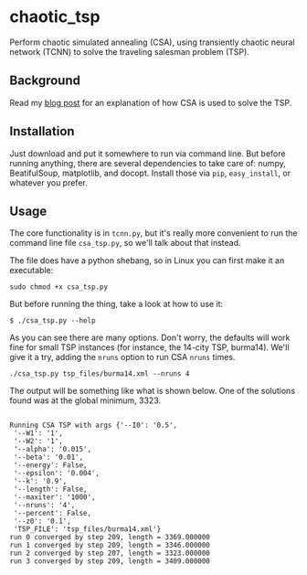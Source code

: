 chaotic_tsp
===========

Perform chaotic simulated annealing (CSA), using transiently chaotic neural network (TCNN) to solve the traveling salesman problem (TSP).

## Background

Read my [blog post](http://jamestunnell.github.io/projects/2014/06/10/chaotic-tsp/) for an explanation of how CSA is used to solve the TSP.

## Installation

Just download and put it somewhere to run via command line. But before running anything, there are several dependencies to take care of: numpy, BeatifulSoup, matplotlib, and docopt. Install those via `pip`, `easy_install`, or whatever you prefer.

## Usage

The core functionality is in `tcnn.py`, but it's really more convenient to run the command line file `csa_tsp.py`, so we'll talk about that instead.

The file does have a python shebang, so in Linux you can first make it an executable:

<pre><code>sudo chmod +x csa_tsp.py</code></pre>

But before running the thing, take a look at how to use it:

<pre><code>$ ./csa_tsp.py --help</code></pre>

As you can see there are many options. Don't worry, the defaults will work fine for small TSP instances (for instance, the 14-city TSP, burma14). We'll give it a try, adding the `nruns` option to run CSA `nruns` times.

<pre><code>./csa_tsp.py tsp_files/burma14.xml --nruns 4</code></pre>

The output will be something like what is shown below. One of the solutions found was at the global minimum, 3323. 

<pre><code>
Running CSA TSP with args {'--I0': '0.5',
 '--W1': '1',
 '--W2': '1',
 '--alpha': '0.015',
 '--beta': '0.01',
 '--energy': False,
 '--epsilon': '0.004',
 '--k': '0.9',
 '--length': False,
 '--maxiter': '1000',
 '--nruns': '4',
 '--percent': False,
 '--z0': '0.1',
 'TSP_FILE': 'tsp_files/burma14.xml'}
run 0 converged by step 209, length = 3369.000000
run 1 converged by step 209, length = 3346.000000
run 2 converged by step 207, length = 3323.000000
run 3 converged by step 209, length = 3409.000000
</code></pre>


